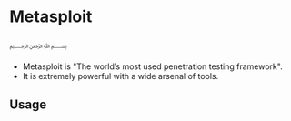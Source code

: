 # Metasploit
﷽
* Metasploit is "The world’s most used penetration testing framework".
* It is extremely powerful with a wide arsenal of tools.

## Usage

